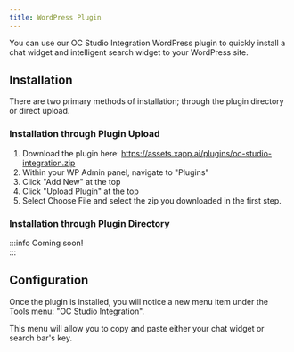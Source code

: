 ```yaml
---
title: WordPress Plugin
---
```


You can use our OC Studio Integration WordPress plugin to quickly install a chat widget and intelligent search widget to your WordPress site.

## Installation

There are two primary methods of installation; through the plugin directory or direct upload.

### Installation through Plugin Upload

1.  Download the plugin here: https://assets.xapp.ai/plugins/oc-studio-integration.zip 
1.  Within your WP Admin panel, navigate to "Plugins"
1.  Click "Add New" at the top
1.  Click "Upload Plugin" at the top
1.  Select Choose File and select the zip you downloaded in the first step.

### Installation through Plugin Directory

:::info
Coming soon!  
:::

## Configuration

Once the plugin is installed, you will notice a new menu item under the Tools menu: "OC Studio Integration".

This menu will allow you to copy and paste either your chat widget or search bar's key.  